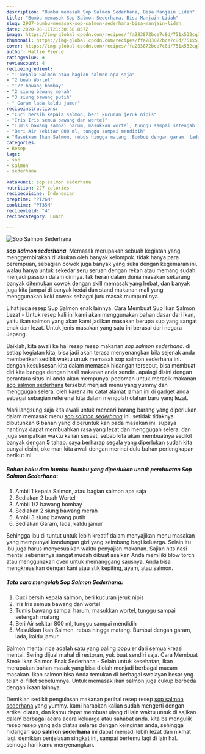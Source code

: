 ```yaml
---
description: "Bumbu memasak Sop Salmon Sederhana, Bisa Manjain Lidah"
title: "Bumbu memasak Sop Salmon Sederhana, Bisa Manjain Lidah"
slug: 2907-bumbu-memasak-sop-salmon-sederhana-bisa-manjain-lidah
date: 2020-08-11T21:30:58.857Z
image: https://img-global.cpcdn.com/recipes/ffa283872bce7c8d/751x532cq70/sop-salmon-sederhana-foto-resep-utama.jpg
thumbnail: https://img-global.cpcdn.com/recipes/ffa283872bce7c8d/751x532cq70/sop-salmon-sederhana-foto-resep-utama.jpg
cover: https://img-global.cpcdn.com/recipes/ffa283872bce7c8d/751x532cq70/sop-salmon-sederhana-foto-resep-utama.jpg
author: Hattie Pierce
ratingvalue: 4
reviewcount: 4
recipeingredient:
- "1 kepala Salmon atau bagian salmon apa saja"
- "2 buah Wortel"
- "1/2 bawang bombay"
- "2 siung bawang merah"
- "3 siung bawang putih"
- " Garam lada kaldu jamur"
recipeinstructions:
- "Cuci bersih kepala salmon, beri kucuran jeruk nipis"
- "Iris Iris semua bawang dan wortel"
- "Tumis bawang sampai harum, masukkan wortel, tunggu sampai setengah matang"
- "Beri Air sekitar 800 ml, tunggu sampai mendidih"
- "Masukkan Ikan Salmon, rebus hingga matang. Bumbui dengan garam, lada, kaldu jamur."
categories:
- Resep
tags:
- sop
- salmon
- sederhana

katakunci: sop salmon sederhana 
nutrition: 227 calories
recipecuisine: Indonesian
preptime: "PT26M"
cooktime: "PT35M"
recipeyield: "4"
recipecategory: Lunch

---
```



![Sop Salmon Sederhana](https://img-global.cpcdn.com/recipes/ffa283872bce7c8d/751x532cq70/sop-salmon-sederhana-foto-resep-utama.jpg)

<b><i>sop salmon sederhana</i></b>, Memasak merupakan sebuah kegiatan yang menggembirakan dilakukan oleh banyak kelompok. tidak hanya para perempuan, sebagian cowok juga banyak yang suka dengan kegemaran ini. walau hanya untuk sekedar seru seruan dengan rekan atau memang sudah menjadi passion dalam dirinya. tak heran dalam dunia masakan sekarang banyak ditemukan cowok dengan skill memasak yang hebat, dan banyak juga kita jumpai di banyak kedai dan stand makanan mall yang menggunakan koki cowok sebagai juru masak mumpuni nya.

Lihat juga resep Sup Salmon enak lainnya. Cara Membuat Sup Ikan Salmon Lezat - Untuk resep kali ini kami akan menggunakan bahan dasar dari ikan, yaitu ikan salmon yang akan kami jadikan masakan berupa sup yang sangat enak dan lezat. Untuk jenis masakan yang satu ini berasal dari negara Jepang.

Baiklah, kita awali ke hal resep resep makanan <i>sop salmon sederhana</i>. di setiap kegiatan kita, bisa jadi akan terasa menyenangkan bila sejenak anda memberikan sedikit waktu untuk memasak sop salmon sederhana ini. dengan kesuksesan kita dalam memasak hidangan tersebut, bisa membuat diri kita bangga dengan hasil makanan anda sendiri. apalagi disini dengan perantara situs ini anda akan mempunyai pedoman untuk meracik makanan <u>sop salmon sederhana</u> tersebut menjadi menu yang yummy dan menggugah selera, oleh karena itu catat alamat laman ini di gadget anda sebagai sebagian referensi kita dalam mengolah olahan baru yang lezat.


Mari langsung saja kita awali untuk mencari barang barang yang diperlukan dalam memasak menu <u><i>sop salmon sederhana</i></u> ini. setidak tidaknya dibutuhkan <b>6</b> bahan yang diperuntuk kan pada masakan ini. supaya nantinya dapat membuahkan rasa yang lezat dan menggugah selera. dan juga sempatkan waktu kalian sesaat, sebab kita akan membuatnya sedikit banyak dengan <b>5</b> tahap. saya berharap segala yang diperlukan sudah kita punyai disini, oke mari kita awali dengan merinci dulu bahan perlengkapan berikut ini.

<!--inarticleads1-->

##### Bahan baku dan bumbu-bumbu yang diperlukan untuk pembuatan Sop Salmon Sederhana:

1. Ambil 1 kepala Salmon, atau bagian salmon apa saja
1. Sediakan 2 buah Wortel
1. Ambil 1/2 bawang bombay
1. Sediakan 2 siung bawang merah
1. Ambil 3 siung bawang putih
1. Sediakan  Garam, lada, kaldu jamur


Sehingga ibu di tuntut untuk lebih kreatif dalam menyajikan menu masakan yang mempunyai kandungan gizi yang seimbang bagi keluarga. Selain itu ibu juga harus menyesuaikan waktu penyajian makanan. Sajian hits nasi mentai sebenarnya sangat mudah dibuat asalkan Anda memiliki blow torch atau menggunakan oven untuk memanggang sausnya. Anda bisa mengkreasikan dengan kani atau stik kepiting, ayam, atau salmon. 

<!--inarticleads2-->

##### Tata cara mengolah Sop Salmon Sederhana:

1. Cuci bersih kepala salmon, beri kucuran jeruk nipis
1. Iris Iris semua bawang dan wortel
1. Tumis bawang sampai harum, masukkan wortel, tunggu sampai setengah matang
1. Beri Air sekitar 800 ml, tunggu sampai mendidih
1. Masukkan Ikan Salmon, rebus hingga matang. Bumbui dengan garam, lada, kaldu jamur.


Salmon mentai rice adalah satu yang paling populer dari semua kreasi mentai. Sering dijual mahal di restoran, yuk buat sendiri saja. Cara Membuat Steak Ikan Salmon Enak Sederhana - Selain untuk kesehatan, Ikan merupakan bahan masak yang bisa diolah menjadi berbagai macam masakan. Ikan salmon bisa Anda temukan di berbagai swalayan besar yng telah di fillet sebelumnya. Untuk memasak ikan salmon juga cukup berbeda dengan ikaan lainnya. 

Demikian sedikit pengulasan makanan perihal resep resep <u>sop salmon sederhana</u> yang yummy. kami harapkan kalian sudah mengerti dengan artikel diatas, dan kamu dapat membuat ulang di lain waktu untuk di sajikan dalam berbagai acara acara keluarga atau sahabat anda. kita bs mengulik resep resep yang ada diatas selaras dengan keinginan anda, sehingga hidangan <b>sop salmon sederhana</b> ini dapat menjadi lebih lezat dan nikmat lagi. demikian penjelasan singkat ini, sampai bertemu lagi di lain hal. semoga hari kamu menyenangkan.
